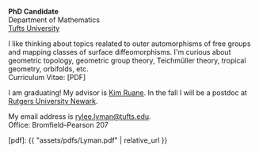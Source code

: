 **PhD Candidate**  
Department of Mathematics  
[Tufts University](http://math.tufts.edu/)

I like thinking about topics realated to outer automorphisms of free groups and
mapping classes of surface diffeomorphisms.
I'm curious about geometric topology, geometric group theory, Teichmüller theory,
tropical geometry, orbifolds, etc.    
Curriculum Vitae: [PDF]

I am graduating!
My advisor is [Kim Ruane](http://www.tufts.edu/~kruane01/).
In the fall I will be a postdoc at
[Rutgers University Newark](https://sasn.rutgers.edu/academics-admissions/academic-departments/mathematics-computer-science).

My email address is <rylee.lyman@tufts.edu>.  
Office: Bromfield–Pearson 207

[pdf]: {{ "assets/pdfs/Lyman.pdf" | relative_url }}

